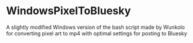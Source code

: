 # WindowsPixelToBluesky
A slightly modified Windows version of the bash script made by Wunkolo for converting pixel art to mp4 with optimal settings for posting to Bluesky
